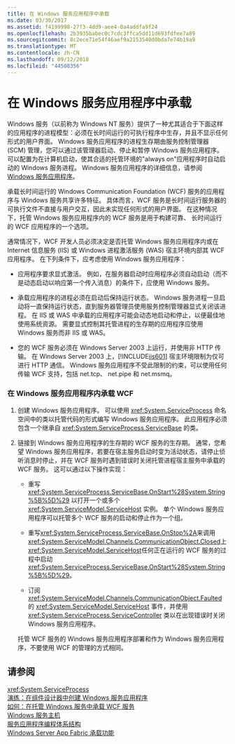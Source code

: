 ```yaml
---
title: 在 Windows 服务应用程序中承载
ms.date: 03/30/2017
ms.assetid: f4199998-27f3-4dd9-aee4-0a4addfa9f24
ms.openlocfilehash: 2b3935babec0c7cdc3ffca5dd11d693fdfee7a89
ms.sourcegitcommit: 8c2ece71e54f46aef9a2153540d0bda7e74b19a9
ms.translationtype: MT
ms.contentlocale: zh-CN
ms.lasthandoff: 09/12/2018
ms.locfileid: "44508356"
---
```

# <a name="hosting-in-a-windows-service-application"></a>在 Windows 服务应用程序中承载
Windows 服务（以前称为 Windows NT 服务）提供了一种尤其适合于下面这样的应用程序的进程模型：必须在长时间运行的可执行程序中生存，并且不显示任何形式的用户界面。 Windows 服务应用程序的进程生存期由服务控制管理器 (SCM) 管理，您可以通过该管理器启动、停止和暂停 Windows 服务应用程序。 可以配置为在计算机启动，使其合适的托管环境的"always on"应用程序时自动启动的 Windows 服务进程。 Windows 服务应用程序的详细信息，请参阅[Windows 服务应用程序](https://go.microsoft.com/fwlink/?LinkId=89450)。  
  
 承载长时间运行的 Windows Communication Foundation (WCF) 服务的应用程序与 Windows 服务共享许多特征。 具体而言，WCF 服务是长时间运行服务器的可执行文件不直接与用户交互，因此未实现任何形式的用户界面。 在这种情况下，托管 Windows 服务应用程序内的 WCF 服务是用于构建可靠、 长时间运行的 WCF 应用程序的一个选项。  
  
 通常情况下，WCF 开发人员必须决定是否托管 Windows 服务应用程序内或在 Internet 信息服务 (IIS) 或 Windows 进程激活服务 (WAS) 宿主环境内部其 WCF 应用程序。 在下列条件下，应考虑使用 Windows 服务应用程序：  
  
-   应用程序要求显式激活。 例如，在服务器启动时应用程序必须自动启动（而不是动态启动以响应第一个传入消息）的条件下，应使用 Windows 服务。  
  
-   承载应用程序的进程必须在启动后保持运行状态。 Windows 服务进程一旦启动将一直保持运行状态，直到服务器管理员使用服务控制管理器显式关闭该进程。 在 IIS 或 WAS 中承载的应用程序可能会动态地启动和停止，以便最佳地使用系统资源。 需要显式控制其托管进程的生存期的应用程序应使用 Windows 服务而非 IIS 或 WAS。  
  
-   您的 WCF 服务必须在 Windows Server 2003 上运行，并使用非 HTTP 传输。 在 Windows Server 2003 上，[!INCLUDE[iis601](../../../../includes/iis601-md.md)] 宿主环境限制为仅可进行 HTTP 通信。 Windows 服务应用程序不受此限制的约束，可以使用任何传输 WCF 支持，包括 net.tcp、 net.pipe 和 net.msmq。  
  
### <a name="to-host-wcf-inside-of-a-windows-service-application"></a>在 Windows 服务应用程序内承载 WCF  
  
1.  创建 Windows 服务应用程序。 可以使用 <xref:System.ServiceProcess> 命名空间中的类以托管代码的形式编写 Windows 服务应用程序。 此应用程序必须包含一个继承自 <xref:System.ServiceProcess.ServiceBase> 的类。  
  
2.  链接到 Windows 服务应用程序的生存期的 WCF 服务的生存期。 通常，您希望 Windows 服务应用程序，若要在宿主服务启动时变为活动状态，请停止侦听消息时停止，并在 WCF 服务时遇到错误时关闭托管进程宿主服务中承载的 WCF 服务。 这可以通过以下操作实现：  
  
    -   重写 <xref:System.ServiceProcess.ServiceBase.OnStart%28System.String%5B%5D%29> 以打开一个或多个 <xref:System.ServiceModel.ServiceHost> 实例。 单个 Windows 服务应用程序可以托管多个 WCF 服务的启动和停止作为一个组。  
  
    -   重写<xref:System.ServiceProcess.ServiceBase.OnStop%2A>来调用<xref:System.ServiceModel.Channels.CommunicationObject.Closed>上<xref:System.ServiceModel.ServiceHost>任何正在运行的 WCF 服务的过程中启动<xref:System.ServiceProcess.ServiceBase.OnStart%28System.String%5B%5D%29>。  
  
    -   订阅 <xref:System.ServiceModel.Channels.CommunicationObject.Faulted> 的 <xref:System.ServiceModel.ServiceHost> 事件，并使用 <xref:System.ServiceProcess.ServiceController> 类以在出现错误时关闭 Windows 服务应用程序。  
  
     托管 WCF 服务的 Windows 服务应用程序部署和作为 Windows 服务应用程序，不要使用 WCF 的管理的方式相同。  
  
## <a name="see-also"></a>请参阅  
 <xref:System.ServiceProcess>  
 [演练：在组件设计器中创建 Windows 服务应用程序](https://go.microsoft.com/fwlink/?LinkId=94875)  
 [如何：在托管 Windows 服务中承载 WCF 服务](../../../../docs/framework/wcf/feature-details/how-to-host-a-wcf-service-in-a-managed-windows-service.md)  
 [Windows 服务主机](../../../../docs/framework/wcf/samples/windows-service-host.md)  
 [服务应用程序编程体系结构](https://go.microsoft.com/fwlink/?LinkId=94876)  
 [Windows Server App Fabric 承载功能](https://go.microsoft.com/fwlink/?LinkId=201276)
